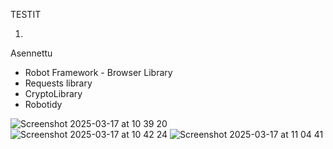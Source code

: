 TESTIT

1.
  Asennettu
- Robot Framework - Browser Library
- Requests library
- CryptoLibrary
- Robotidy

![Screenshot 2025-03-17 at 10 39 20](https://github.com/user-attachments/assets/1f847d33-922b-40ca-b913-d1fc4b44c139)
![Screenshot 2025-03-17 at 10 42 24](https://github.com/user-attachments/assets/6b3ede94-c2a0-4d36-8e2f-e8c6bdbf361d)
![Screenshot 2025-03-17 at 11 04 41](https://github.com/user-attachments/assets/19be43ae-41d1-4627-82b7-23f0b84f84f6)
